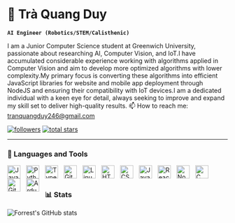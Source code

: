
# 🍄 Trà Quang Duy 

**`AI Engineer (Robotics/STEM/Calisthenic)`**

I am a Junior Computer Science student at Greenwich University, passionate about researching AI, Computer Vision, and IoT.I have accumulated considerable experience working with algorithms applied in Computer Vision and aim to develop more optimized algorithms with lower complexity.My primary focus is converting these algorithms into efficient JavaScript libraries for website and mobile app deployment through NodeJS and ensuring their compatibility with IoT devices.I am a dedicated individual with a keen eye for detail, always seeking to improve and expand my skill set to deliver high-quality results.
📫 How to reach me: tranquangduy246@gmail.com
   <p align="left">
      <a href="https://github.com/EricTra?tab=followers">
         <img alt="followers" title="Follow me on Github" src="https://custom-icon-badges.demolab.com/github/followers/EricTra?color=236ad3&labelColor=1155ba&style=for-the-badge&logo=person-add&label=Follow&logoColor=white"/></a>
      <a href="https://github.com/EricTra?tab=repositories&sort=stargazers">
         <img alt="total stars" title="Total stars on GitHub" src="https://custom-icon-badges.demolab.com/github/stars/EricTra?color=55960c&style=for-the-badge&labelColor=488207&logo=star"/></a>
   </p>

---

### 🧰 Languages and Tools

<img align="left" alt="Java" width="30px" style="padding-right:10px;" src="https://cdn.jsdelivr.net/gh/devicons/devicon/icons/java/java-original.svg"/>
<img align="left" alt="Python" width="30px" style="padding-right:10px;" src="https://cdn.jsdelivr.net/gh/devicons/devicon/icons/python/python-plain.svg" />
<img align="left" alt="TypeScript" width="30px" style="padding-right:10px;" src="https://cdn.jsdelivr.net/gh/devicons/devicon/icons/typescript/typescript-plain.svg" />
<img align="left" alt="Git" width="30px" style="padding-right:10px;" src="https://cdn.jsdelivr.net/gh/devicons/devicon/icons/git/git-original.svg" />
<img align="left" alt="Linux" width="30px" style="padding-right:10px;" src="https://cdn.jsdelivr.net/gh/devicons/devicon/icons/linux/linux-original.svg" />
<img align="left" alt="HTML" width="30px" style="padding-right:10px;" src="https://cdn.jsdelivr.net/gh/devicons/devicon/icons/html5/html5-plain.svg" />
<img align="left" alt="CSS" width="30px" style="padding-right:10px;" src="https://cdn.jsdelivr.net/gh/devicons/devicon/icons/css3/css3-plain.svg" />
<img align="left" alt="JavaScript" width="30px" style="padding-right:10px;" src="https://cdn.jsdelivr.net/gh/devicons/devicon/icons/javascript/javascript-plain.svg" />
<img align="left" alt="React" width="30px" style="padding-right:10px;" src="https://cdn.jsdelivr.net/gh/devicons/devicon/icons/react/react-original.svg" />
<img align="left" alt="NodeJS" width="30px" style="padding-right:10px;" src="https://cdn.jsdelivr.net/gh/devicons/devicon/icons/nodejs/nodejs-original.svg" />
<img align="left" alt="C" width="30px" style="padding-right:10px;" src="https://cdn.jsdelivr.net/gh/devicons/devicon/icons/c/c-original.svg" />
<img align="left" alt="GitHub" width="30px" style="padding-right:10px;" src="https://cdn.jsdelivr.net/gh/devicons/devicon/icons/github/github-original.svg" />
<img align="left" alt="Ardunio" width="30px" style="padding-right:10px;" src="https://cdn.jsdelivr.net/gh/devicons/devicon/icons/arduino/arduino-original.svg" />
<br />

#

### 📊 Stats

![Forrest's GitHub stats](https://github-readme-stats.vercel.app/api?username=erictra&show_icons=true&theme=gruvbox)

<!-- ![GitHub Streak](https://streak-stats.demolab.com?user=erictra&theme=gruvbox&border_radius=4.5) -->

#


[linkedin]: https://www.linkedin.com/in/traquangduy/
[facebook]: https://www.facebook.com/traquangduy410/

